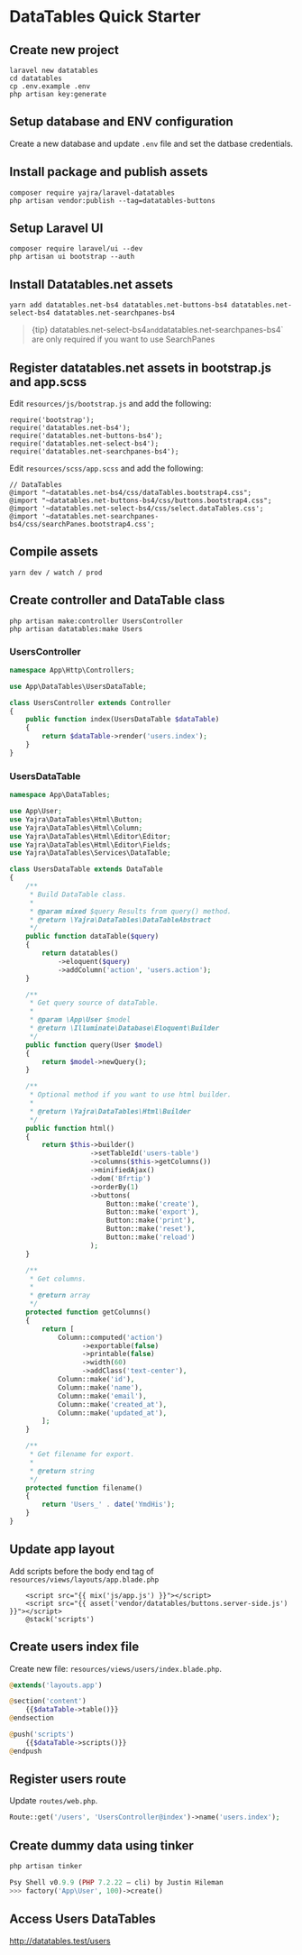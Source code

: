 # DataTables Quick Starter

## Create new project

```
laravel new datatables
cd datatables
cp .env.example .env
php artisan key:generate
```

## Setup database and ENV configuration

Create a new database and update `.env` file and set the datbase credentials.

## Install package and publish assets

```
composer require yajra/laravel-datatables
php artisan vendor:publish --tag=datatables-buttons

```

## Setup Laravel UI

```
composer require laravel/ui --dev
php artisan ui bootstrap --auth
```

## Install Datatables.net assets

```
yarn add datatables.net-bs4 datatables.net-buttons-bs4 datatables.net-select-bs4 datatables.net-searchpanes-bs4
```

> {tip} datatables.net-select-bs4` and `datatables.net-searchpanes-bs4` are only required if you want to use SearchPanes

## Register datatables.net assets in bootstrap.js and app.scss

Edit `resources/js/bootstrap.js` and add the following:

    require('bootstrap');
    require('datatables.net-bs4');
    require('datatables.net-buttons-bs4');
    require('datatables.net-select-bs4');
    require('datatables.net-searchpanes-bs4');

Edit `resources/scss/app.scss` and add the following:

    // DataTables
    @import "~datatables.net-bs4/css/dataTables.bootstrap4.css";
    @import "~datatables.net-buttons-bs4/css/buttons.bootstrap4.css";
    @import '~datatables.net-select-bs4/css/select.dataTables.css';
    @import '~datatables.net-searchpanes-bs4/css/searchPanes.bootstrap4.css';

## Compile assets

```
yarn dev / watch / prod
```

## Create controller and DataTable class

```
php artisan make:controller UsersController
php artisan datatables:make Users
```

### UsersController

```php
namespace App\Http\Controllers;

use App\DataTables\UsersDataTable;

class UsersController extends Controller
{
    public function index(UsersDataTable $dataTable)
    {
        return $dataTable->render('users.index');
    }
}
```

### UsersDataTable

```php
namespace App\DataTables;

use App\User;
use Yajra\DataTables\Html\Button;
use Yajra\DataTables\Html\Column;
use Yajra\DataTables\Html\Editor\Editor;
use Yajra\DataTables\Html\Editor\Fields;
use Yajra\DataTables\Services\DataTable;

class UsersDataTable extends DataTable
{
    /**
     * Build DataTable class.
     *
     * @param mixed $query Results from query() method.
     * @return \Yajra\DataTables\DataTableAbstract
     */
    public function dataTable($query)
    {
        return datatables()
            ->eloquent($query)
            ->addColumn('action', 'users.action');
    }

    /**
     * Get query source of dataTable.
     *
     * @param \App\User $model
     * @return \Illuminate\Database\Eloquent\Builder
     */
    public function query(User $model)
    {
        return $model->newQuery();
    }

    /**
     * Optional method if you want to use html builder.
     *
     * @return \Yajra\DataTables\Html\Builder
     */
    public function html()
    {
        return $this->builder()
                    ->setTableId('users-table')
                    ->columns($this->getColumns())
                    ->minifiedAjax()
                    ->dom('Bfrtip')
                    ->orderBy(1)
                    ->buttons(
                        Button::make('create'),
                        Button::make('export'),
                        Button::make('print'),
                        Button::make('reset'),
                        Button::make('reload')
                    );
    }

    /**
     * Get columns.
     *
     * @return array
     */
    protected function getColumns()
    {
        return [
            Column::computed('action')
                  ->exportable(false)
                  ->printable(false)
                  ->width(60)
                  ->addClass('text-center'),
            Column::make('id'),
            Column::make('name'),
            Column::make('email'),
            Column::make('created_at'),
            Column::make('updated_at'),
        ];
    }

    /**
     * Get filename for export.
     *
     * @return string
     */
    protected function filename()
    {
        return 'Users_' . date('YmdHis');
    }
}
```

## Update app layout

Add scripts before the body end tag of `resources/views/layouts/app.blade.php`

```
    <script src="{{ mix('js/app.js') }}"></script>
    <script src="{{ asset('vendor/datatables/buttons.server-side.js') }}"></script>
    @stack('scripts')
```

## Create users index file

Create new file: `resources/views/users/index.blade.php`.

```php
@extends('layouts.app')

@section('content')
    {{$dataTable->table()}}
@endsection

@push('scripts')
    {{$dataTable->scripts()}}
@endpush
```

## Register users route

Update `routes/web.php`.

```php
Route::get('/users', 'UsersController@index')->name('users.index');
```

## Create dummy data using tinker

```php
php artisan tinker

Psy Shell v0.9.9 (PHP 7.2.22 — cli) by Justin Hileman
>>> factory('App\User', 100)->create()
```

## Access Users DataTables

http://datatables.test/users

